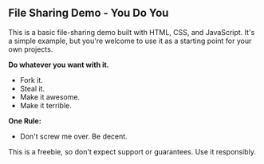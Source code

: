 ## File Sharing Demo - You Do You

This is a basic file-sharing demo built with HTML, CSS, and JavaScript. It's a simple example, but you're welcome to use it as a starting point for your own projects. 

**Do whatever you want with it.** 

- Fork it.
- Steal it. 
- Make it awesome.
- Make it terrible.

**One Rule:**

- Don't screw me over.  Be decent. 

This is a freebie, so don't expect support or guarantees. Use it responsibly.  
